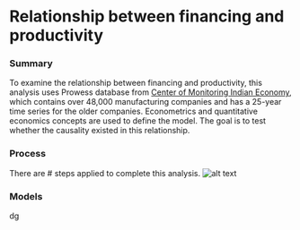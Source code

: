 # Relationship between financing and productivity
### Summary
To examine the relationship between financing and productivity, this analysis uses Prowess database from [Center of Monitoring Indian Economy](https://www.cmie.com/), which contains over 48,000 manufacturing companies and has a 25-year time series for the older companies. Econometrics and quantitative economics concepts are used to define the model. The goal is to test whether the causality existed in this relationship.
### Process
There are # steps applied to complete this analysis.
![alt text](img/FM_Process.png)

### Models
dg
